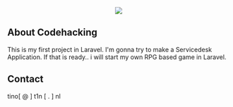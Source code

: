 <p align="center"><img src="https://cdn.inwork.nl/wp-content/uploads/2016/08/logo_2016_inwork.png"></p>


## About Codehacking

This is my first project in Laravel. I'm gonna try to make a Servicedesk Application.
If that is ready.. i will start my own RPG based game in Laravel. 


## Contact

tino[ @ ] t1n [ . ] nl
